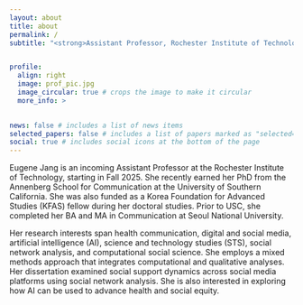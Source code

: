 ```yaml
---
layout: about
title: about
permalink: /
subtitle: "<strong>Assistant Professor, Rochester Institute of Technology</strong>"


profile:
  align: right
  image: prof_pic.jpg
  image_circular: true # crops the image to make it circular
  more_info: >
    

news: false # includes a list of news items
selected_papers: false # includes a list of papers marked as "selected={true}"
social: true # includes social icons at the bottom of the page
---
```


Eugene Jang is an incoming Assistant Professor at the Rochester Institute of Technology, starting in Fall 2025. She recently earned her PhD from the Annenberg School for Communication at the University of Southern California. She was also funded as a Korea Foundation for Advanced Studies (KFAS) fellow during her doctoral studies. Prior to USC, she completed her BA and MA in Communication at Seoul National University.

Her research interests span health communication, digital and social media, artificial intelligence (AI), science and technology studies (STS), social network analysis, and computational social science. She employs a mixed methods approach that integrates computational and qualitative analyses. Her dissertation examined social support dynamics across social media platforms using social network analysis. She is also interested in exploring how AI can be used to advance health and social equity.
